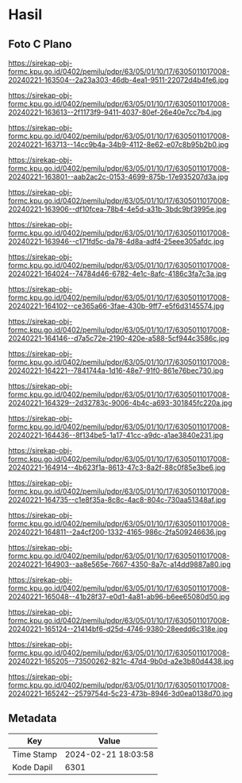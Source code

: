 # Hasil

## Foto C Plano

https://sirekap-obj-formc.kpu.go.id/0402/pemilu/pdpr/63/05/01/10/17/6305011017008-20240221-163504--2a23a303-46db-4ea1-9511-22072d4b4fe6.jpg

https://sirekap-obj-formc.kpu.go.id/0402/pemilu/pdpr/63/05/01/10/17/6305011017008-20240221-163613--2f1173f9-9411-4037-80ef-26e40e7cc7b4.jpg

https://sirekap-obj-formc.kpu.go.id/0402/pemilu/pdpr/63/05/01/10/17/6305011017008-20240221-163713--14cc9b4a-34b9-4112-8e62-e07c8b95b2b0.jpg

https://sirekap-obj-formc.kpu.go.id/0402/pemilu/pdpr/63/05/01/10/17/6305011017008-20240221-163801--aab2ac2c-0153-4699-875b-17e935207d3a.jpg

https://sirekap-obj-formc.kpu.go.id/0402/pemilu/pdpr/63/05/01/10/17/6305011017008-20240221-163906--df10fcea-78b4-4e5d-a31b-3bdc9bf3995e.jpg

https://sirekap-obj-formc.kpu.go.id/0402/pemilu/pdpr/63/05/01/10/17/6305011017008-20240221-163946--c171fd5c-da78-4d8a-adf4-25eee305afdc.jpg

https://sirekap-obj-formc.kpu.go.id/0402/pemilu/pdpr/63/05/01/10/17/6305011017008-20240221-164024--74784d46-6782-4e1c-8afc-4186c3fa7c3a.jpg

https://sirekap-obj-formc.kpu.go.id/0402/pemilu/pdpr/63/05/01/10/17/6305011017008-20240221-164102--ce365a66-3fae-430b-9ff7-e5f6d3145574.jpg

https://sirekap-obj-formc.kpu.go.id/0402/pemilu/pdpr/63/05/01/10/17/6305011017008-20240221-164146--d7a5c72e-2190-420e-a588-5cf944c3586c.jpg

https://sirekap-obj-formc.kpu.go.id/0402/pemilu/pdpr/63/05/01/10/17/6305011017008-20240221-164221--7841744a-1d16-48e7-91f0-861e76bec730.jpg

https://sirekap-obj-formc.kpu.go.id/0402/pemilu/pdpr/63/05/01/10/17/6305011017008-20240221-164329--2d32783c-9006-4b4c-a693-301845fc220a.jpg

https://sirekap-obj-formc.kpu.go.id/0402/pemilu/pdpr/63/05/01/10/17/6305011017008-20240221-164436--8f134be5-1a17-41cc-a9dc-a1ae3840e231.jpg

https://sirekap-obj-formc.kpu.go.id/0402/pemilu/pdpr/63/05/01/10/17/6305011017008-20240221-164914--4b623f1a-8613-47c3-8a2f-88c0f85e3be6.jpg

https://sirekap-obj-formc.kpu.go.id/0402/pemilu/pdpr/63/05/01/10/17/6305011017008-20240221-164735--c1e8f35a-8c8c-4ac8-804c-730aa51348af.jpg

https://sirekap-obj-formc.kpu.go.id/0402/pemilu/pdpr/63/05/01/10/17/6305011017008-20240221-164811--2a4cf200-1332-4165-986c-2fa509246636.jpg

https://sirekap-obj-formc.kpu.go.id/0402/pemilu/pdpr/63/05/01/10/17/6305011017008-20240221-164903--aa8e565e-7667-4350-8a7c-a14dd9887a80.jpg

https://sirekap-obj-formc.kpu.go.id/0402/pemilu/pdpr/63/05/01/10/17/6305011017008-20240221-165048--41b28f37-e0d1-4a81-ab96-b6ee65080d50.jpg

https://sirekap-obj-formc.kpu.go.id/0402/pemilu/pdpr/63/05/01/10/17/6305011017008-20240221-165124--21414bf6-d25d-4746-9380-28eedd6c318e.jpg

https://sirekap-obj-formc.kpu.go.id/0402/pemilu/pdpr/63/05/01/10/17/6305011017008-20240221-165205--73500262-821c-47d4-9b0d-a2e3b80d4438.jpg

https://sirekap-obj-formc.kpu.go.id/0402/pemilu/pdpr/63/05/01/10/17/6305011017008-20240221-165242--2579754d-5c23-473b-8946-3d0ea0138d70.jpg


## Metadata

| Key        | Value               |
| ---------- | ------------------- |
| Time Stamp | 2024-02-21 18:03:58 |
| Kode Dapil | 6301                |



